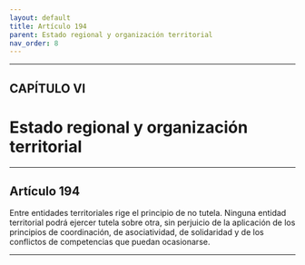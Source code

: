 ```yaml
---
layout: default
title: Artículo 194
parent: Estado regional y organización territorial
nav_order: 8
---
```


---

## CAPÍTULO VI
# Estado regional y organización territorial

---

## Artículo 194

Entre entidades territoriales rige el principio de no tutela. Ninguna entidad territorial podrá ejercer tutela sobre otra, sin perjuicio de la aplicación de los principios de coordinación, de asociatividad, de solidaridad y de los conflictos de competencias que puedan ocasionarse.

---

